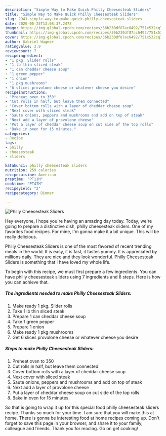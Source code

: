 ```yaml
---
description: "Simple Way to Make Quick Philly Cheesesteak Sliders"
title: "Simple Way to Make Quick Philly Cheesesteak Sliders"
slug: 2941-simple-way-to-make-quick-philly-cheesesteak-sliders
date: 2020-05-25T13:08:37.247Z
image: https://img-global.cpcdn.com/recipes/36b230df87ac6492/751x532cq70/philly-cheesesteak-sliders-recipe-main-photo.jpg
thumbnail: https://img-global.cpcdn.com/recipes/36b230df87ac6492/751x532cq70/philly-cheesesteak-sliders-recipe-main-photo.jpg
cover: https://img-global.cpcdn.com/recipes/36b230df87ac6492/751x532cq70/philly-cheesesteak-sliders-recipe-main-photo.jpg
author: Gabriel Wagner
ratingvalue: 3.9
reviewcount: 7
recipeingredient:
- "1 pkg. Slider rolls"
- "1 lb thin sliced steak"
- "1 can cheddar cheese soup"
- "1 green pepper"
- "1 onion"
- "1 pkg mushrooms"
- "6 slices provolone cheese or whatever cheese you desire"
recipeinstructions:
- "Preheat oven to 350"
- "Cut rolls in half, but leave them connected"
- "Cover bottom rolls with a layer of cheddar cheese soup"
- "Next cover with sliced steak"
- "Saute onions, peppers and mushrooms and add on top of steak"
- "Next add a layer of provolone cheese"
- "Put a layer of cheddar cheese soup on cut side of the top rolls"
- "Bake in oven for 15 minutes."
categories:
- Recipe
tags:
- philly
- cheesesteak
- sliders

katakunci: philly cheesesteak sliders 
nutrition: 259 calories
recipecuisine: American
preptime: "PT11M"
cooktime: "PT47M"
recipeyield: "2"
recipecategory: Dinner

---
```



![Philly Cheesesteak Sliders](https://img-global.cpcdn.com/recipes/36b230df87ac6492/751x532cq70/philly-cheesesteak-sliders-recipe-main-photo.jpg)

Hey everyone, I hope you're having an amazing day today. Today, we're going to prepare a distinctive dish, philly cheesesteak sliders. One of my favorites food recipes. For mine, I'm gonna make it a bit unique. This will be really delicious.



Philly Cheesesteak Sliders is one of the most favored of recent trending meals in the world. It is easy, it is fast, it tastes yummy. It is appreciated by millions daily. They are nice and they look wonderful. Philly Cheesesteak Sliders is something that I have loved my whole life.


To begin with this recipe, we must first prepare a few ingredients. You can have philly cheesesteak sliders using 7 ingredients and 8 steps. Here is how you can achieve that.

<!--inarticleads1-->

##### The ingredients needed to make Philly Cheesesteak Sliders:

1. Make ready 1 pkg. Slider rolls
1. Take 1 lb thin sliced steak
1. Prepare 1 can cheddar cheese soup
1. Take 1 green pepper
1. Prepare 1 onion
1. Make ready 1 pkg mushrooms
1. Get 6 slices provolone cheese or whatever cheese you desire




<!--inarticleads2-->

##### Steps to make Philly Cheesesteak Sliders:

1. Preheat oven to 350
1. Cut rolls in half, but leave them connected
1. Cover bottom rolls with a layer of cheddar cheese soup
1. Next cover with sliced steak
1. Saute onions, peppers and mushrooms and add on top of steak
1. Next add a layer of provolone cheese
1. Put a layer of cheddar cheese soup on cut side of the top rolls
1. Bake in oven for 15 minutes.




So that is going to wrap it up for this special food philly cheesesteak sliders recipe. Thanks so much for your time. I am sure that you will make this at home. There is gonna be interesting food at home recipes coming up. Don't forget to save this page in your browser, and share it to your family, colleague and friends. Thank you for reading. Go on get cooking!
